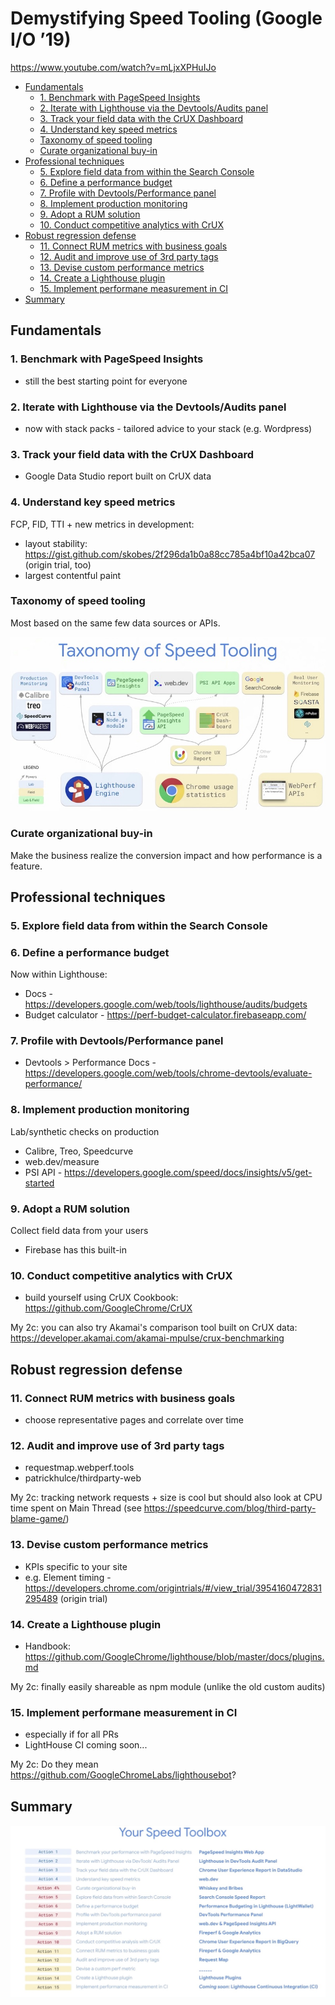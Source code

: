 # Demystifying Speed Tooling (Google I/O ’19)

https://www.youtube.com/watch?v=mLjxXPHuIJo

- [Fundamentals](#fundamentals)
  * [1. Benchmark with PageSpeed Insights](#1-benchmark-with-pagespeed-insights)
  * [2. Iterate with Lighthouse via the Devtools/Audits panel](#2-iterate-with-lighthouse-via-the-devtoolsaudits-panel)
  * [3. Track your field data with the CrUX Dashboard](#3-track-your-field-data-with-the-crux-dashboard)
  * [4. Understand key speed metrics](#4-understand-key-speed-metrics)
  * [Taxonomy of speed tooling](#taxonomy-of-speed-tooling)
  * [Curate organizational buy-in](#curate-organizational-buy-in)
- [Professional techniques](#professional-techniques)
  * [5. Explore field data from within the Search Console](#5-explore-field-data-from-within-the-search-console)
  * [6. Define a performance budget](#6-define-a-performance-budget)
  * [7. Profile with Devtools/Performance panel](#7-profile-with-devtoolsperformance-panel)
  * [8. Implement production monitoring](#8-implement-production-monitoring)
  * [9. Adopt a RUM solution](#9-adopt-a-rum-solution)
  * [10. Conduct competitive analytics with CrUX](#10-conduct-competitive-analytics-with-crux)
- [Robust regression defense](#robust-regression-defense)
  * [11. Connect RUM metrics with business goals](#11-connect-rum-metrics-with-business-goals)
  * [12. Audit and improve use of 3rd party tags](#12-audit-and-improve-use-of-3rd-party-tags)
  * [13. Devise custom performance metrics](#13-devise-custom-performance-metrics)
  * [14. Create a Lighthouse plugin](#14-create-a-lighthouse-plugin)
  * [15. Implement performane measurement in CI](#15-implement-performane-measurement-in-ci)
- [Summary](#summary)


## Fundamentals

### 1. Benchmark with PageSpeed Insights

* still the best starting point for everyone

### 2. Iterate with Lighthouse via the Devtools/Audits panel

* now with stack packs - tailored advice to your stack (e.g. Wordpress)

### 3. Track your field data with the CrUX Dashboard

* Google Data Studio report built on CrUX data

### 4. Understand key speed metrics

FCP, FID, TTI + new metrics in development:

* layout stability: https://gist.github.com/skobes/2f296da1b0a88cc785a4bf10a42bca07 (origin trial, too)
* largest contentful paint

### Taxonomy of speed tooling

Most based on the same few data sources or APIs.

![taxonomy of speed tooling](taxonomy.jpg)

### Curate organizational buy-in

Make the business realize the conversion impact and how performance is a feature.

## Professional techniques

### 5. Explore field data from within the Search Console 

### 6. Define a performance budget

Now within Lighthouse:

* Docs - https://developers.google.com/web/tools/lighthouse/audits/budgets
* Budget calculator - https://perf-budget-calculator.firebaseapp.com/

### 7. Profile with Devtools/Performance panel

* Devtools > Performance Docs - https://developers.google.com/web/tools/chrome-devtools/evaluate-performance/

### 8. Implement production monitoring

Lab/synthetic checks on production

* Calibre, Treo, Speedcurve
* web.dev/measure
* PSI API - https://developers.google.com/speed/docs/insights/v5/get-started

### 9. Adopt a RUM solution

Collect field data from your users

* Firebase has this built-in

### 10. Conduct competitive analytics with CrUX

* build yourself using CrUX Cookbook: https://github.com/GoogleChrome/CrUX

My 2c: you can also try Akamai's comparison tool built on CrUX data: https://developer.akamai.com/akamai-mpulse/crux-benchmarking

## Robust regression defense

### 11. Connect RUM metrics with business goals

* choose representative pages and correlate over time

### 12. Audit and improve use of 3rd party tags

* requestmap.webperf.tools
* patrickhulce/thirdparty-web

My 2c: tracking network requests + size is cool but should also look at CPU time spent on Main Thread (see https://speedcurve.com/blog/third-party-blame-game/)

### 13. Devise custom performance metrics

* KPIs specific to your site
* e.g. Element timing - https://developers.chrome.com/origintrials/#/view_trial/3954160472831295489 (origin trial)

### 14. Create a Lighthouse plugin

* Handbook: https://github.com/GoogleChrome/lighthouse/blob/master/docs/plugins.md

My 2c: finally easily shareable as npm module (unlike the old custom audits)

### 15. Implement performane measurement in CI

* especially if for all PRs
* LightHouse CI coming soon...

My 2c: Do they mean https://github.com/GoogleChromeLabs/lighthousebot?

## Summary

![summary](summary.jpg)
